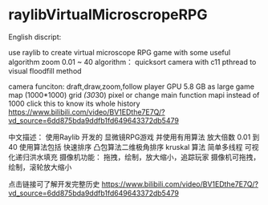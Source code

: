 # raylibVirtualMicroscropeRPG
English discript:


use raylib to create virtual microscope RPG game with some useful algorithm
zoom 0.01 ~ 40
algorithm： quicksort camera
with c11 pthread to visual floodfill method

camera funciton:  draft,draw,zoom,follow player
GPU 5.8 GB as large game map (1000*1000) grid *(30*30) pixel
or change main function mapi instead of 1000
click this to know its whole history 
https://www.bilibili.com/video/BV1EDthe7E7Q/?vd_source=6dd875bda9ddfb1fd649643372db5479



中文描述：
使用Raylib 开发的 显微镜RPG游戏 并使用有用算法
放大倍数 0.01 到 40
使用算法包括 快速排序 凸包算法二维极角排序 kruskal 算法 
简单多线程 可视化递归洪水填充
摄像机功能： 拖拽，绘制，放大缩小，追踪玩家
摄像机可拖拽，绘制，滚轮放大缩小

点击链接可了解开发完整历史
https://www.bilibili.com/video/BV1EDthe7E7Q/?vd_source=6dd875bda9ddfb1fd649643372db5479
